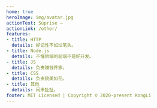 ```yaml
---
home: true
heroImage: img/avatar.jpg
actionText: Suprise →
actionLink: /other/
features:
- title: HTTP
  details: 好记性不如烂笔头。
- title: Node.js
  details: 不懂后端的前端不是好开发。
- title: JS
  details: 负责赚钱养家。
- title: CSS
  details: 负责貌美如花。
- title: 其他
  details: 闲来扯扯。
footer: MIT Licensed | Copyright © 2020-present KongLi
---
```


